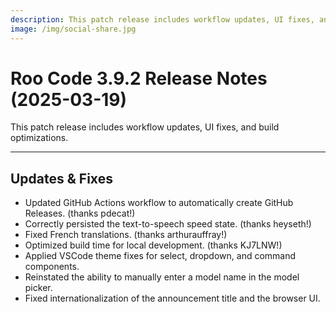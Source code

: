 ```yaml
---
description: This patch release includes workflow updates, UI fixes, and build optimizations.
image: /img/social-share.jpg
---
```


# Roo Code 3.9.2 Release Notes (2025-03-19)

This patch release includes workflow updates, UI fixes, and build optimizations.

---

## Updates & Fixes

- Updated GitHub Actions workflow to automatically create GitHub Releases. (thanks pdecat!)
- Correctly persisted the text-to-speech speed state. (thanks heyseth!)
- Fixed French translations. (thanks arthurauffray!)
- Optimized build time for local development. (thanks KJ7LNW!)
- Applied VSCode theme fixes for select, dropdown, and command components.
- Reinstated the ability to manually enter a model name in the model picker.
- Fixed internationalization of the announcement title and the browser UI.
